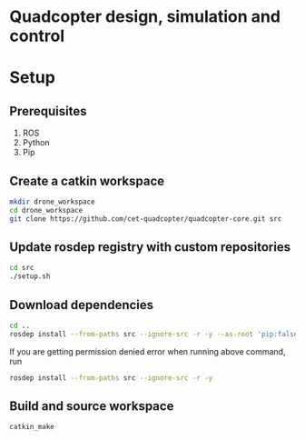 Quadcopter design, simulation and control
====

# Setup
## Prerequisites
1. ROS
2. Python
3. Pip


## Create a catkin workspace
``` sh
mkdir drone_workspace
cd drone_workspace
git clone https://github.com/cet-quadcopter/quadcopter-core.git src
```

## Update rosdep registry with custom repositories
``` sh
cd src
./setup.sh
```

## Download dependencies
``` sh
cd ..
rosdep install --from-paths src --ignore-src -r -y --as-root 'pip:false'
```

If you are getting permission denied error when running above command, run

``` sh
rosdep install --from-paths src --ignore-src -r -y
```

## Build and source workspace
```sh
catkin_make
```
